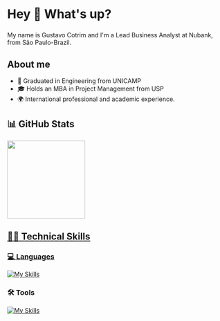 <h1 align="left">Hey 👋 What's up?</h1>

###

<p align="left">My name is Gustavo Cotrim and I'm a Lead Business Analyst at Nubank, from São Paulo-Brazil.</p>

###


## About me

- 👷 Graduated in Engineering from UNICAMP
- 🎓 Holds an MBA in Project Management from USP
- 🌍 International professional and academic experience.

###

## 📊 GitHub Stats

<a href="https://github.com/gustavo-cotrim/github-readme-stats">

<img height="180em" src="https://github-readme-stats-black-one-37.vercel.app/api?username=gustavo-cotrim&hide_rank=true&show=reviews,prs_merged,prs_merged_percentage&hide=stars,issues,contribs&show_icons=true&theme=radical&include_all_commits=true&count_private=true"/>

###

## 🧑‍💻 Technical Skills

### 💻 Languages
[![My Skills](https://skillicons.dev/icons?i=py,scala,r,sqlite)](https://skillicons.dev)

### 🛠️ Tools
[![My Skills](https://skillicons.dev/icons?i=github,gcp,aws,anaconda)](https://skillicons.dev)
